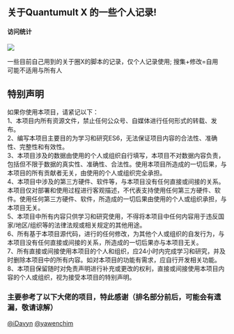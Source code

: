 ## 关于Quantumult X 的一些个人记录!

#### 访问统计
![](http://profile-counter.glitch.me/jaycezf/count.svg)

一些目前自己用到的关于圈X的脚本的记录，仅个人记录使用;
搜集+修改=自用  
可能不适用与所有人  
## 特别声明
如果你使用本项目，请紧记以下：  
1、本项目内所有资源文件，禁止任何公众号、自媒体进行任何形式的转载、发布。  
2、编写本项目主要目的为学习和研究ES6，无法保证项目内容的合法性、准确性、完整性和有效性。  
3、本项目涉及的数据由使用的个人或组织自行填写，本项目不对数据内容负责，包括但不限于数据的真实性、准确性、合法性。使用本项目所造成的一切后果，与本项目的所有贡献者无关，由使用的个人或组织完全承担。  
4、本项目中涉及的第三方硬件、软件等，与本项目没有任何直接或间接的关系。本项目仅对部署和使用过程进行客观描述，不代表支持使用任何第三方硬件、软件。使用任何第三方硬件、软件，所造成的一切后果由使用的个人或组织承担，与本项目无关。  
5、本项目中所有内容只供学习和研究使用，不得将本项目中任何内容用于违反国家/地区/组织等的法律法规或相关规定的其他用途。  
6、所有基于本项目源代码，进行的任何修改，为其他个人或组织的自发行为，与本项目没有任何直接或间接的关系，所造成的一切后果亦与本项目无关。  
7、所有直接或间接使用本项目的个人和组织，应24小时内完成学习和研究，并及时删除本项目中的所有内容。如对本项目的功能有需求，应自行开发相关功能。  
8、本项目保留随时对免责声明进行补充或更改的权利，直接或间接使用本项目内容的个人或组织，视为接受本项目的特别声明。  



### 主要参考了以下大佬的项目，特此感谢（排名部分前后，可能会有遗漏，敬请谅解）

[@iDavyn](https://github.com/iDavyn) 
[@yawenchim](https://github.com/yawenchim) 




